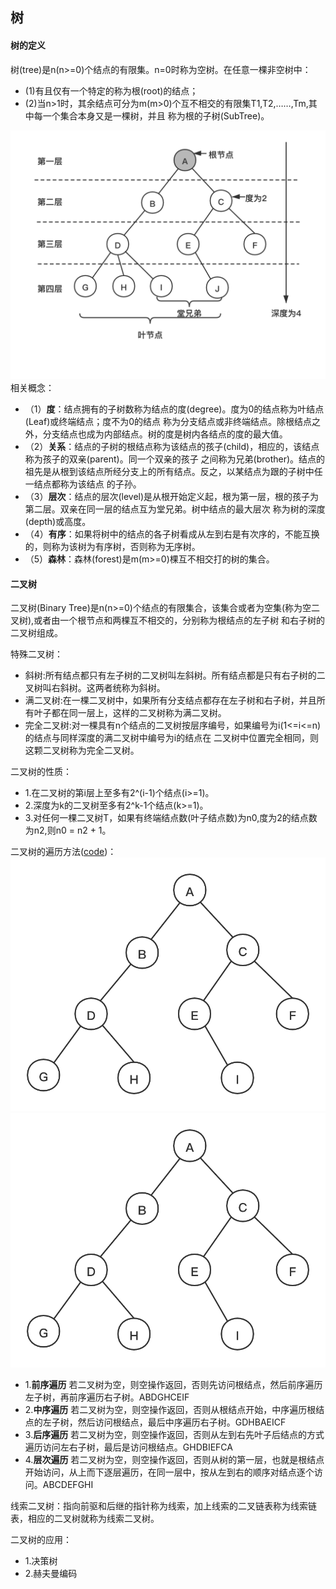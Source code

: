 ## 树

#### 树的定义
树(tree)是n(n>=0)个结点的有限集。n=0时称为空树。在任意一棵非空树中： 
- (1)有且仅有一个特定的称为根(root)的结点；
- (2)当n>1时，其余结点可分为m(m>0)个互不相交的有限集T1,T2,……,Tm,其中每一个集合本身又是一棵树，并且
称为根的子树(SubTree)。

![树](resource/tree.png "树")
相关概念：
- （1）**度**：结点拥有的子树数称为结点的度(degree)。度为0的结点称为叶结点(Leaf)或终端结点；度不为0的结点
称为分支结点或非终端结点。除根结点之外，分支结点也成为内部结点。树的度是树内各结点的度的最大值。
- （2）**关系**：结点的子树的根结点称为该结点的孩子(child)，相应的，该结点称为孩子的双亲(parent)。同一个双亲的孩子
之间称为兄弟(brother)。结点的祖先是从根到该结点所经分支上的所有结点。反之，以某结点为跟的子树中任一结点都称为该结点
的子孙。
- （3）**层次**：结点的层次(level)是从根开始定义起，根为第一层，根的孩子为第二层。双亲在同一层的结点互为堂兄弟。树中结点的最大层次
称为树的深度(depth)或高度。
- （4）**有序**：如果将树中的结点的各子树看成从左到右是有次序的，不能互换的，则称为该树为有序树，否则称为无序树。
- （5）**森林**：森林(forest)是m(m>=0)棵互不相交打的树的集合。



#### 二叉树
二叉树(Binary Tree)是n(n>=0)个结点的有限集合，该集合或者为空集(称为空二叉树),或者由一个根节点和两棵互不相交的，分别称为根结点的左子树
和右子树的二叉树组成。

特殊二叉树：
- 斜树:所有结点都只有左子树的二叉树叫左斜树。所有结点都是只有右子树的二叉树叫右斜树。这两者统称为斜树。
- 满二叉树:在一棵二叉树中，如果所有分支结点都存在左子树和右子树，并且所有叶子都在同一层上，这样的二叉树称为满二叉树。
- 完全二叉树:对一棵具有n个结点的二叉树按层序编号，如果编号为i(1<=i<=n)的结点与同样深度的满二叉树中编号为i的结点在
二叉树中位置完全相同，则这颗二叉树称为完全二叉树。

二叉树的性质：
- 1.在二叉树的第i层上至多有2^(i-1)个结点(i>=1)。
- 2.深度为k的二叉树至多有2^k-1个结点(k>=1)。
- 3.对任何一棵二叉树T，如果有终端结点数(叶子结点数)为n0,度为2的结点数为n2,则n0 = n2 + 1。

二叉树的遍历方法([code](code/tree/BinaryTree.java))：
![二叉树](resource/binaryTree.png "二叉树")
![二叉树](resource/binaryTree.png "二叉树")
- 1.**前序遍历** 若二叉树为空，则空操作返回，否则先访问根结点，然后前序遍历左子树，再前序遍历右子树。ABDGHCEIF
- 2.**中序遍历** 若二叉树为空，则空操作返回，否则从根结点开始，中序遍历根结点的左子树，然后访问根结点，最后中序遍历右子树。GDHBAEICF
- 3.**后序遍历** 若二叉树为空，则空操作返回，否则从左到右先叶子后结点的方式遍历访问左右子树，最后是访问根结点。GHDBIEFCA
- 4.**层次遍历** 若二叉树为空，则空操作返回，否则从树的第一层，也就是根结点开始访问，从上而下逐层遍历，在同一层中，按从左到右的顺序对结点逐个访问。ABCDEFGHI

线索二叉树：指向前驱和后继的指针称为线索，加上线索的二叉链表称为线索链表，相应的二叉树就称为线索二叉树。

二叉树的应用：
- 1.决策树
- 2.赫夫曼编码
